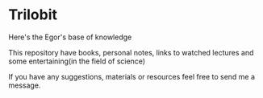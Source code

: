 # Trilobit
 Here's the Egor's base of knowledge

 This repository have books, personal notes,
links to watched lectures and some entertaining(in the field of science)


If you have any suggestions, materials or resources feel free to send me a message.

